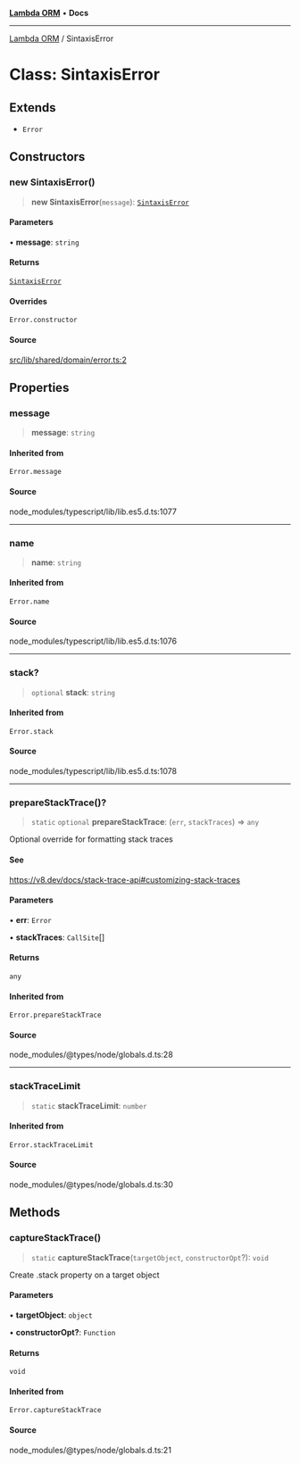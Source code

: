 [**Lambda ORM**](../README.md) • **Docs**

***

[Lambda ORM](../README.md) / SintaxisError

# Class: SintaxisError

## Extends

- `Error`

## Constructors

### new SintaxisError()

> **new SintaxisError**(`message`): [`SintaxisError`](SintaxisError.md)

#### Parameters

• **message**: `string`

#### Returns

[`SintaxisError`](SintaxisError.md)

#### Overrides

`Error.constructor`

#### Source

[src/lib/shared/domain/error.ts:2](https://github.com/lambda-orm/lambdaorm-base/blob/aa369ded9e7763a31678c0168646a8ee1291b500/src/lib/shared/domain/error.ts#L2)

## Properties

### message

> **message**: `string`

#### Inherited from

`Error.message`

#### Source

node\_modules/typescript/lib/lib.es5.d.ts:1077

***

### name

> **name**: `string`

#### Inherited from

`Error.name`

#### Source

node\_modules/typescript/lib/lib.es5.d.ts:1076

***

### stack?

> `optional` **stack**: `string`

#### Inherited from

`Error.stack`

#### Source

node\_modules/typescript/lib/lib.es5.d.ts:1078

***

### prepareStackTrace()?

> `static` `optional` **prepareStackTrace**: (`err`, `stackTraces`) => `any`

Optional override for formatting stack traces

#### See

https://v8.dev/docs/stack-trace-api#customizing-stack-traces

#### Parameters

• **err**: `Error`

• **stackTraces**: `CallSite`[]

#### Returns

`any`

#### Inherited from

`Error.prepareStackTrace`

#### Source

node\_modules/@types/node/globals.d.ts:28

***

### stackTraceLimit

> `static` **stackTraceLimit**: `number`

#### Inherited from

`Error.stackTraceLimit`

#### Source

node\_modules/@types/node/globals.d.ts:30

## Methods

### captureStackTrace()

> `static` **captureStackTrace**(`targetObject`, `constructorOpt`?): `void`

Create .stack property on a target object

#### Parameters

• **targetObject**: `object`

• **constructorOpt?**: `Function`

#### Returns

`void`

#### Inherited from

`Error.captureStackTrace`

#### Source

node\_modules/@types/node/globals.d.ts:21
